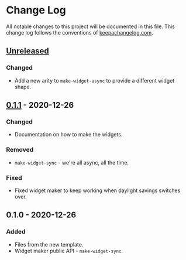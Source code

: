 # Change Log
All notable changes to this project will be documented in this file. This change log follows the conventions of [keepachangelog.com](http://keepachangelog.com/).

## [Unreleased]
### Changed
- Add a new arity to `make-widget-async` to provide a different widget shape.

## [0.1.1] - 2020-12-26
### Changed
- Documentation on how to make the widgets.

### Removed
- `make-widget-sync` - we're all async, all the time.

### Fixed
- Fixed widget maker to keep working when daylight savings switches over.

## 0.1.0 - 2020-12-26
### Added
- Files from the new template.
- Widget maker public API - `make-widget-sync`.

[Unreleased]: https://github.com/your-name/day14/compare/0.1.1...HEAD
[0.1.1]: https://github.com/your-name/day14/compare/0.1.0...0.1.1
